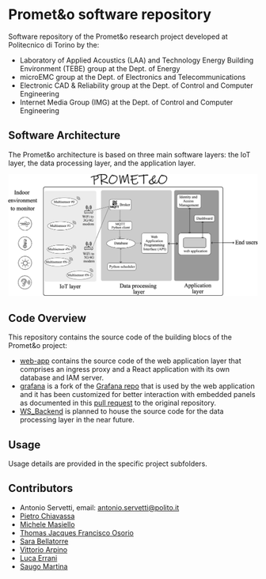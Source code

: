 # Promet&o software repository

Software repository of the Promet&o research project developed at Politecnico di Torino by the:
- Laboratory of Applied Acoustics (LAA) and Technology Energy Building Environment (TEBE) group at the Dept. of Energy
- microEMC group at the Dept. of Electronics and Telecommunications
- Electronic CAD & Reliability group at the Dept. of Control and Computer Engineering
- Internet Media Group (IMG) at the Dept. of Control and Computer Engineering


## Software Architecture

The Promet&o architecture is based on three main software layers: the IoT layer, the data processing layer, and the application layer.

![architecture](docs/images/architecture.png)

## Code Overview

This repository contains the source code of the building blocs of the Promet&o project:
- [web-app](./web-app/) contains the source code of the web application layer that comprises an ingress proxy and a React application with its own database and IAM server.
- [grafana](./grafana/) is a fork of the [Grafana repo](https://github.com/grafana/grafana) that is used by the web application and it has been customized for better interaction with embedded panels as documented in this [pull request](https://github.com/grafana/grafana/pull/86012) to the original repository.
- [WS_Backend](./WS_Backend/) is planned to house the source code for the data processing layer in the near future.

## Usage

Usage details are provided in the specific project subfolders.

## Contributors

- Antonio Servetti, email: <antonio.servetti@polito.it>
- [Pietro Chiavassa](https://github.com/ptrchv)
- [Michele Masiello](https://github.com/Mochi009)
- [Thomas Jacques Francisco Osorio](https://github.com/tonatiu92)
- [Sara Bellatorre](https://github.com/mell0r1ne)
- [Vittorio Arpino](https://github.com/victor3099/)
- [Luca Errani](https://github.com/luco5826)
- [Saugo Martina](https://github.com/MartinaSaugo/)






